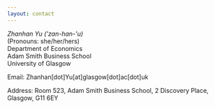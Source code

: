 ```yaml
---
layout: contact
---
```


<!-- Text can be **bold**, _italic_, or ~~strikethrough~~. -->

<!-- # Header 1 -->

<!-- ## Header 2

> This is a blockquote following a header.
>
> When something is important enough, you do it even if the odds are not in your favor. -->

*Zhanhan Yu ('zan-han-'u)*  
(Pronouns: she/her/hers)  
Department of Economics  
Adam Smith Business School  
University of Glasgow  

Email: Zhanhan[dot]Yu[at]glasgow[dot]ac[dot]uk   

Address: Room 523, Adam Smith Business School, 2 Discovery Place, Glasgow, G11 6EY



<!-- [Back](./) -->